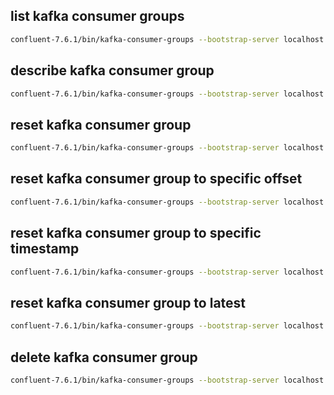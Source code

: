 ## list kafka consumer groups

```bash
confluent-7.6.1/bin/kafka-consumer-groups --bootstrap-server localhost:9092 --list
```

## describe kafka consumer group

```bash
confluent-7.6.1/bin/kafka-consumer-groups --bootstrap-server localhost:9092 --describe --group my-group
```

## reset kafka consumer group

```bash
confluent-7.6.1/bin/kafka-consumer-groups --bootstrap-server localhost:9092 --group my-group --reset-offsets --to-earliest --execute --topic my-topic
```

## reset kafka consumer group to specific offset

```bash
confluent-7.6.1/bin/kafka-consumer-groups --bootstrap-server localhost:9092 --group my-group --reset-offsets --to-offset 0 --execute --topic my-topic
```

## reset kafka consumer group to specific timestamp

```bash
confluent-7.6.1/bin/kafka-consumer-groups --bootstrap-server localhost:9092 --group my-group --reset-offsets --to-datetime 2021-01-01T00:00:00.000 --execute --topic my-topic
```

## reset kafka consumer group to latest

```bash
confluent-7.6.1/bin/kafka-consumer-groups --bootstrap-server localhost:9092 --group my-group --reset-offsets --to-latest --execute --topic my-topic
```

## delete kafka consumer group

```bash
confluent-7.6.1/bin/kafka-consumer-groups --bootstrap-server localhost:9092 --group my-group --delete
```
